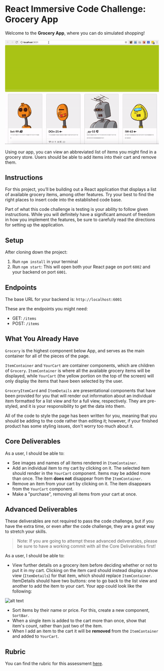 # React Immersive Code Challenge: Grocery App

Welcome to the **Grocery App**, where you can do simulated shopping!

![alt text][checkpoint]

[checkpoint]: ./public/checkpoint_demo.gif "Checkpoint demo"

Using our app, you can view an abbreviated list of items you might find in a grocery store. Users should be able to add items into their cart and remove them. 

## Instructions

For this project, you’ll be building out a React application that displays a list of available grocery items, among other features. Try your best to find the right places to insert code into the established code base.

Part of what this code challenge is testing is your ability to follow given instructions. While you will definitely have a significant amount of freedom in how you implement the features, be sure to carefully read the directions for setting up the application.

## Setup

After cloning down the project:

1. Run `npm install` in your terminal
2. Run `npm start`: This will open both your React page on port `6002` and your backend on port `6001`.

## Endpoints

The base URL for your backend is: `http://localhost:6001`

These are the endpoints you might need:

- GET: `/items`
- POST: `/items`

## What You Already Have

`Grocery` is the highest component below App, and serves as the main container for all of the pieces of the page.

`ItemContainer` and `YourCart` are container components, which are children of `Grocery`. `ItemContainer` is where all the available grocery items will be displayed, while `YourCart` (the yellow portion on the top of the screen) will only display the items that have been selected by the user.

`GroceryItemCard` and `ItemDetails` are presentational components that have been provided for you that will render out information about an individual item formatted for a list view and for a full view, respectively. They are pre-styled, and it is your responsibility to get the data into them.

All of the code to style the page has been written for you, meaning that you should be adding to the code rather than editing it; however, if your finished product has some styling issues, don't worry too much about it.

## Core Deliverables

As a user, I should be able to:

- See images and names of all items rendered in `ItemContainer`.
- Add an individual item to my cart by clicking on it. The selected item should render in the `YourCart` component. Items may be added more than once. The item **does not** disappear from the `ItemContainer`.
- Remove an item from your cart by clicking on it. The item disappears from the `YourCart` component.
- Make a "purchase", removing all items from your cart at once. 

## Advanced Deliverables

These deliverables are not required to pass the code challenge, but if you have the extra time, or even after the code challenge, they are a great way to stretch your skills.

> Note: If you are going to attempt these advanced deliverables, please be sure to have a working commit with all the Core Deliverables first!

As a user, I should be able to:

- View further details on a grocery item before deciding whether or not to put it in my cart. Clicking on the item card should instead display a show view (`ItemDetails`) for that item, which should replace `ItemContainer`. ItemDetails should have two buttons: one to go back to the list view and another to add the item to your cart. Your app could look like the following:

![alt text][full_demo]

[full_demo]: ./public/full_demo.gif "Full demo"

- Sort items by their name or price. For this, create a new component, `SortBar`.
- When a single item is added to the cart more than once, show that item's count, rather than just two of the item.
- When I add an item to the cart it will be **removed** from the `ItemContainer` and added to `YourCart`.


## Rubric

You can find the rubric for this assessment [here](https://github.com/learn-co-curriculum/se-rubrics/blob/master/module-4.md).

